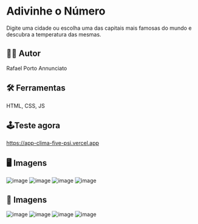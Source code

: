 # Adivinhe o Número 

Digite uma cidade ou escolha uma das capitais mais famosas do mundo e descubra a temperatura das mesmas.

## 👨‍💻 Autor

Rafael Porto Annunciato

## 🛠 Ferramentas 

HTML, CSS, JS

## 🕹Teste agora

https://app-clima-five-psi.vercel.app

## 🖥 Imagens
![image](https://github.com/RafaelPA13/App-clima/assets/84384192/bba87741-3b2a-490e-8108-760da940373a)
![image](https://github.com/RafaelPA13/App-clima/assets/84384192/bb1e016b-496b-4708-9ecc-a0d05e09d7da)
![image](https://github.com/RafaelPA13/App-clima/assets/84384192/d47835c1-3335-4aa7-be33-779d364f2d1b)
![image](https://github.com/RafaelPA13/App-clima/assets/84384192/3c4133be-2421-4ad9-9410-488a67f9f926)

## 📱 Imagens
![image](https://github.com/RafaelPA13/App-clima/assets/84384192/c59b7af6-2908-4e35-8dd1-9fa77867d93d)
![image](https://github.com/RafaelPA13/App-clima/assets/84384192/b84f5382-db06-4936-b94f-df39864463bf)
![image](https://github.com/RafaelPA13/App-clima/assets/84384192/4771ce44-5fe4-4245-8bf4-96d7c8b07855)
![image](https://github.com/RafaelPA13/App-clima/assets/84384192/4e8fbf85-dfa2-49aa-8f4b-f3cd10918714)
